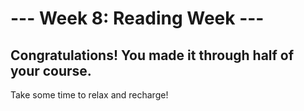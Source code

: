 # --- Week 8: Reading Week ---

## Congratulations! You made it through half of your course.

Take some time to relax and recharge!

<YouTube
  title="Deep Underwater • Relaxing Sleep Music in an Underwater Paradise"
  url="https://www.youtube.com/embed/OVct34NUk3U"
/>
